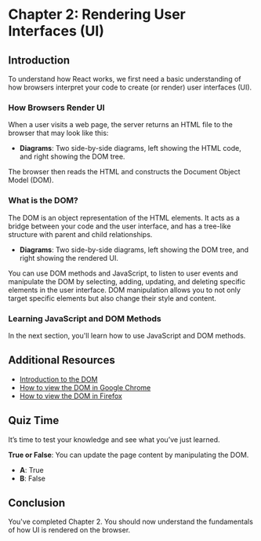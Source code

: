 # Chapter 2: Rendering User Interfaces (UI)

## Introduction

To understand how React works, we first need a basic understanding of how browsers interpret your code to create (or render) user interfaces (UI).

### How Browsers Render UI

When a user visits a web page, the server returns an HTML file to the browser that may look like this:

- **Diagrams**: Two side-by-side diagrams, left showing the HTML code, and right showing the DOM tree.

The browser then reads the HTML and constructs the Document Object Model (DOM).

### What is the DOM?

The DOM is an object representation of the HTML elements. It acts as a bridge between your code and the user interface, and has a tree-like structure with parent and child relationships.

- **Diagrams**: Two side-by-side diagrams, left showing the DOM tree, and right showing the rendered UI.

You can use DOM methods and JavaScript, to listen to user events and manipulate the DOM by selecting, adding, updating, and deleting specific elements in the user interface. DOM manipulation allows you to not only target specific elements but also change their style and content.

### Learning JavaScript and DOM Methods

In the next section, you'll learn how to use JavaScript and DOM methods.

## Additional Resources

- [Introduction to the DOM](#)
- [How to view the DOM in Google Chrome](#)
- [How to view the DOM in Firefox](#)

## Quiz Time

It’s time to test your knowledge and see what you’ve just learned.

**True or False**: You can update the page content by manipulating the DOM.

- **A**: True
- **B**: False

## Conclusion

You've completed Chapter 2. You should now understand the fundamentals of how UI is rendered on the browser.
